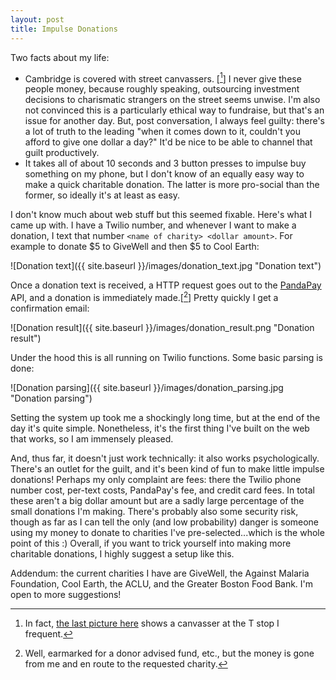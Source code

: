 ```yaml
---
layout: post
title: Impulse Donations
---
```


Two facts about my life:
- Cambridge is covered with street canvassers. [[^1]] I never give these people money, because roughly speaking, outsourcing investment decisions to charismatic strangers on the street seems unwise. I'm also not convinced this is a particularly ethical way to fundraise, but that's an issue for another day. But, post conversation, I always feel guilty: there's a lot of truth to the leading "when it comes down to it, couldn't you afford to give one dollar a day?" It'd be nice to be able to channel that guilt productively.
- It takes all of about 10 seconds and 3 button presses to impulse buy something on my phone, but I don't know of an equally easy way to make a quick charitable donation. The latter is more pro-social than the former, so ideally it's at least as easy.

I don't know much about web stuff but this seemed fixable. Here's what I came up with. I have a Twilio number, and whenever I want to make a donation, I text that number `<name of charity> <dollar amount>`. For example to donate \$5 to GiveWell and then \$5 to Cool Earth:

![Donation text]({{ site.baseurl }}/images/donation_text.jpg "Donation text")

Once a donation text is received, a HTTP request goes out to the [PandaPay](https://www.pandapay.io) API, and a donation is immediately made.[[^2]] Pretty quickly I get a confirmation email:

![Donation result]({{ site.baseurl }}/images/donation_result.png "Donation result")

Under the hood this is all running on Twilio functions. Some basic parsing is done:

![Donation parsing]({{ site.baseurl }}/images/donation_parsing.jpg "Donation parsing")

Setting the system up took me a shockingly long time, but at the end of the day it's quite simple. Nonetheless, it's the first thing I've built on the web that works, so I am immensely pleased.

And, thus far, it doesn't just work technically: it also works psychologically. There's an outlet for the guilt, and it's been kind of fun to make little impulse donations! Perhaps my only complaint are fees: there the Twilio phone number cost, per-text costs, PandaPay's fee, and credit card fees. In total these aren't a big dollar amount but are a sadly large percentage of the small donations I'm making. There's probably also some security risk, though as far as I can tell the only (and low probability) danger is someone using my money to donate to charities I've pre-selected...which is the whole point of this :) Overall, if you want to trick yourself into making more charitable donations, I highly suggest a setup like this.

Addendum: the current charities I have are GiveWell, the Against Malaria Foundation, Cool Earth, the ACLU, and the Greater Boston Food Bank. I'm open to more suggestions!


[^1]: In fact, [the last picture here](https://www.nature.org/membership-giving/donation/monthly-giving/fundraising-in-your-neighborhood/index.htm) shows a canvasser at the T stop I frequent.

[^2]: Well, earmarked for a donor advised fund, etc., but the money is gone from me and en route to the requested charity.
